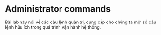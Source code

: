 # Administrator commands

Bài lab này nói về các câu lệnh quản trị, cung cấp cho chúng ta một số câu lệnh hữu ích trong quá trình vận hành hệ thống.
